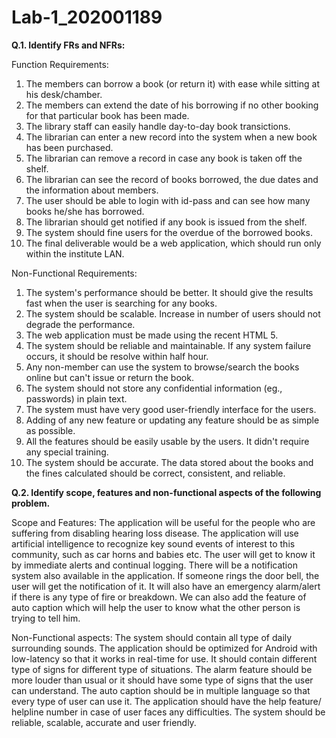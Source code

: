 # Lab-1_202001189


**Q.1. Identify FRs and NFRs:**

Function Requirements:
1. The members can borrow a book (or return it) with ease while sitting at his desk/chamber.
2. The members can extend the date of his borrowing if no other booking for that particular book has been made.
3. The library staff can easily handle day-to-day book transictions.
4. The librarian can enter a new record into the system when a new book has been purchased.
5. The librarian can remove a record in case any book is taken off the shelf.
6. The librarian can see the record of books borrowed, the due dates and the information about members.
7. The user should be able to login with id-pass and can see how many books he/she has borrowed.
8. The librarian should get notified if any book is issued from the shelf.
9. The system should fine users for the overdue of the borrowed books.
10. The final deliverable would be a web application, which should run only within the institute LAN.

Non-Functional Requirements:
1. The system's performance should be better. It should give the results fast when the user is searching for any books.
2. The system should be scalable. Increase in number of users should not degrade the performance.
3. The web application must be made using the recent HTML 5.
4. The system should be reliable and maintainable. If any system failure occurs, it should be resolve within half hour.
5. Any non-member can use the system to browse/search the books online but can't issue or return the book.
6. The system should not store any confidential information (eg., passwords) in plain text.
7. The system must have very good user-friendly interface for the users.
8. Adding of any new feature or updating any feature should be as simple as possible.
9. All the features should be easily usable by the users. It didn't require any special training.
10. The system should be accurate. The data stored about the books and the fines calculated should be correct, consistent, and reliable.





**Q.2. Identify scope, features and non-functional aspects of the following problem.**

Scope and Features:
    The application will be useful for the people who are suffering from disabling hearing loss disease. The application will use artificial intelligence to recognize key sound events of interest to this community, such as car horns and babies etc. The user will get to know it by immediate alerts and continual logging. There will be a notification system also available in the application. If someone rings the door bell, the user will get the notification of it. It will also have an emergency alarm/alert if there is any type of fire or breakdown. We can also add the feature of auto caption which will help the user to know what the other person is trying to tell him.
    
Non-Functional aspects:
    The system should contain all type of daily surrounding sounds. The application should be optimized for Android with low-latency so that it works in real-time for use. It should contain different type of signs for different type of situations. The alarm feature should be more louder than usual or it should have some type of signs that the user can understand. The auto caption should be in multiple language so that every type of user can use it. The application should have the help feature/ helpline number in case of user faces any difficulties. The system should be reliable, scalable, accurate and user friendly.
